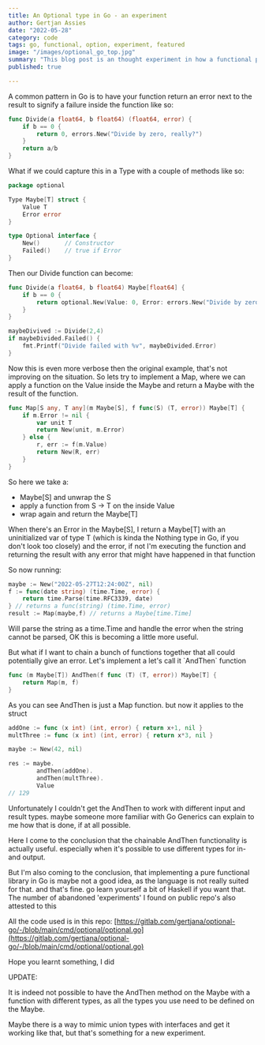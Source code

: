 ```yaml
---
title: An Optional type in Go - an experiment
author: Gertjan Assies
date: "2022-05-28"
category: code
tags: go, functional, option, experiment, featured
image: "/images/optional_go_top.jpg"
summary: "This blog post is an thought experiment in how a functional programming concept could be implemented in the Go language."
published: true

---
```


A common pattern in Go is to have your function return an error next to the result to signify a failure inside the function like so:

```go
func Divide(a float64, b float64) (float64, error) {
    if b == 0 {
        return 0, errors.New("Divide by zero, really?")
    }
    return a/b
}
```

What if we could capture this in a Type with a couple of methods like so:

```go
package optional

Type Maybe[T] struct {
    Value T
    Error error
}

type Optional interface {
    New()       // Constructor
    Failed()    // true if Error
}
```

Then our Divide function can become:

```go
func Divide(a float64, b float64) Maybe[float64] {
    if b == 0 {
        return optional.New(Value: 0, Error: errors.New("Divide by zero, really?"))
    }
}

maybeDivived := Divide(2,4)
if maybeDivided.Failed() {
    fmt.Printf("Divide failed with %v", maybeDivided.Error)
}
```

Now this is even more verbose then the original example, that's not improving on the situation. So lets try to implement a Map, where we can apply a function on the Value inside the Maybe and return a Maybe with the result of the function.

```go
func Map[S any, T any](m Maybe[S], f func(S) (T, error)) Maybe[T] {
    if m.Error != nil {
        var unit T
        return New(unit, m.Error)
    } else {
        r, err := f(m.Value)
        return New(R, err)
    }
}
```

So here we take a:

* Maybe[S] and unwrap the S
* apply a function from S -> T on the inside Value
* wrap again and return the Maybe[T]

When there's an Error in the Maybe[S], I return a Maybe[T] with an uninitialized var of type T (which is kinda the Nothing type in Go, if you don't look too closely) and the error, if not I'm executing the function and returning the result with any error that might have happened in that function

So now running:

```go
maybe := New("2022-05-27T12:24:00Z", nil)
f := func(date string) (time.Time, error) {
    return time.Parse(time.RFC3339, date)
} // returns a func(string) (time.Time, error)
result := Map(maybe,f) // returns a Maybe[time.Time]
```

Will parse the string as a time.Time and handle the error when the string cannot be parsed, OK this is becoming a little more useful.

But what if I want to chain a bunch of functions together that all could potentially give an error. Let's implement a let's call it \`AndThen\` function

```go
func (m Maybe[T]) AndThen(f func (T) (T, error)) Maybe[T] {
    return Map(m, f)
}
```

As you can see AndThen is just a Map function. but now it applies to the struct

```go
addOne := func (x int) (int, error) { return x+1, nil }
multThree := func (x int) (int, error) { return x*3, nil }

maybe := New(42, nil)

res := maybe.
        andThen(addOne).
        andThen(multThree).
        Value
// 129

```

Unfortunately I couldn't get the AndThen to work with different input and result types. maybe someone more familiar with Go Generics can explain to me how that is done, if at all possible.

Here I come to the conclusion that the chainable AndThen functionality is actually useful. especially when it's possible to use different types for in- and output.

But I'm also coming to the conclusion, that implementing a pure functional library in Go is maybe not a good idea, as the language is not really suited for that. and that's fine. go learn yourself a bit of Haskell if you want that.  
The number of abandoned 'experiments' I found on public repo's also attested to this

All the code used is in this repo: [https://gitlab.com/gertjana/optional-go/-/blob/main/cmd/optional/optional.go](https://gitlab.com/gertjana/optional-go/-/blob/main/cmd/optional/optional.go)

Hope you learnt something, I did

UPDATE:

It is indeed not possible to have the AndThen method on the Maybe with a function with different types, as all the types you use need to be defined on the Maybe.

Maybe there is a way to mimic union types with interfaces and get it working like that, but that's something for a new experiment.
